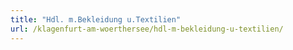 ```yaml
---
title: "Hdl. m.Bekleidung u.Textilien"
url: /klagenfurt-am-woerthersee/hdl-m-bekleidung-u-textilien/
---
```

